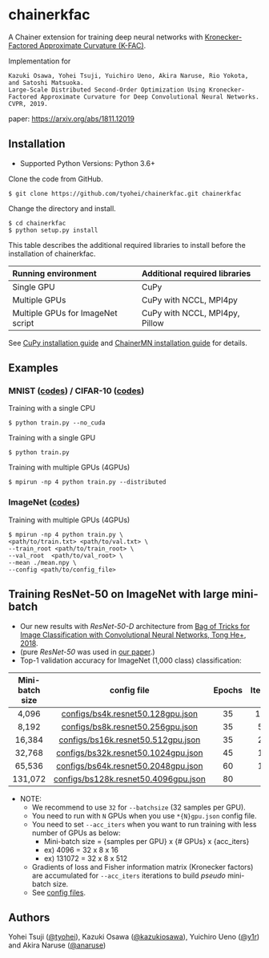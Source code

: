 # chainerkfac

A Chainer extension for training deep neural networks with [Kronecker-Factored Approximate Curvature (K-FAC)](https://arxiv.org/abs/1503.05671).

Implementation for 
```
Kazuki Osawa, Yohei Tsuji, Yuichiro Ueno, Akira Naruse, Rio Yokota, and Satoshi Matsuoka. 
Large-Scale Distributed Second-Order Optimization Using Kronecker-Factored Approximate Curvature for Deep Convolutional Neural Networks. 
CVPR, 2019.
```
paper: https://arxiv.org/abs/1811.12019

## Installation
- Supported Python Versions: Python 3.6+

Clone the code from GitHub.
```
$ git clone https://github.com/tyohei/chainerkfac.git chainerkfac
```
Change the directory and install.
```
$ cd chainerkfac
$ python setup.py install
```

This table describes the additional required libraries to install before the installation of chainerkfac.

| Running environment | Additional required libraries |
|:--------------------|:------------------------------|
| Single GPU          | CuPy                          |
| Multiple GPUs       | CuPy with NCCL, MPI4py        |
| Multiple GPUs for ImageNet script | CuPy with NCCL, MPI4py, Pillow |

See [CuPy installation guide](https://docs-cupy.chainer.org/en/stable/install.html) and [ChainerMN installation guide](https://docs.chainer.org/en/stable/chainermn/installation/guide.html#chainermn-installation) for details.

## Examples

### MNIST ([codes](https://github.com/tyohei/chainerkfac/tree/master/examples/mnist)) / CIFAR-10 ([codes](https://github.com/tyohei/chainerkfac/tree/master/examples/cifar10))
Training with a single CPU
```
$ python train.py --no_cuda
```
Training with a single GPU
```
$ python train.py
```
Training with multiple GPUs (4GPUs)
```
$ mpirun -np 4 python train.py --distributed
```
### ImageNet ([codes](https://github.com/tyohei/chainerkfac/blob/master/examples/imagenet))

Training with multiple GPUs (4GPUs)
```
$ mpirun -np 4 python train.py \
<path/to/train.txt> <path/to/val.txt> \
--train_root <path/to/train_root> \
--val_root  <path/to/val_root> \
--mean ./mean.npy \
--config <path/to/config_file>
```
## Training ResNet-50 on ImageNet with large mini-batch
- Our new results with *ResNet-50-D* architecture from [Bag of Tricks for Image Classification with Convolutional Neural Networks, Tong He+, 2018](https://arxiv.org/abs/1812.01187).
- (pure *ResNet-50* was used in [our paper](https://arxiv.org/abs/1811.12019).)
- Top-1 validation accuracy for ImageNet (1,000 class) classification:

| Mini-batch size | config file | Epochs | Iterations | Top-1 Accuracy |
|:-:|:-:|:-:|:-:|:-:|
|4,096|[configs/bs4k.resnet50.128gpu.json](https://github.com/tyohei/chainerkfac/blob/master/examples/imagenet/configs/bs4k.resnet50.128gpu.json) | 35 | 10,948 | 75.9 % |
|8,192|[configs/bs8k.resnet50.256gpu.json](https://github.com/tyohei/chainerkfac/blob/master/examples/imagenet/configs/bs8k.resnet50.256gpu.json) | 35 | 5,478 | 76.4 % |
|16,384|[configs/bs16k.resnet50.512gpu.json](https://github.com/tyohei/chainerkfac/blob/master/examples/imagenet/configs/bs16k.resnet50.512gpu.json) | 35 | 2,737 | 76.6 % |
|32,768|[configs/bs32k.resnet50.1024gpu.json](https://github.com/tyohei/chainerkfac/blob/master/examples/imagenet/configs/bs32k.resnet50.1024gpu.json) | 45 | 1,760 | 76.9 % |
|65,536|[configs/bs64k.resnet50.2048gpu.json](https://github.com/tyohei/chainerkfac/blob/master/examples/imagenet/configs/bs64k.resnet50.2048gpu.json) | 60 | 1,173 | 76.3 % |
|131,072|[configs/bs128k.resnet50.4096gpu.json](https://github.com/tyohei/chainerkfac/blob/master/examples/imagenet/configs/bs128k.resnet50.4096gpu.json) | 80 | 782 | 75.0 % |

- NOTE:
  - We recommend to use `32` for `--batchsize` (32 samples per GPU). 
  - You need to run with `N` GPUs when you use `*{N}gpu.json` config file. 
  - You need to set `--acc_iters` when you want to run training with less number of GPUs as below:
    - Mini-batch size = {samples per GPU} x {# GPUs} x {acc_iters}
    - ex) 4096 = 32 x 8 x 16
    - ex) 131072 = 32 x 8 x 512 
  - Gradients of loss and Fisher information matrix (Kronecker factors) are accumulated for `--acc_iters` iterations to build *pseudo* mini-batch size.
  - See [config files](https://github.com/tyohei/chainerkfac/tree/master/examples/imagenet/configs).


## Authors
Yohei Tsuji ([@tyohei](https://github.com/tyohei)), Kazuki Osawa ([@kazukiosawa](https://github.com/kazukiosawa)), Yuichiro Ueno ([@y1r](https://github.com/y1r)) and Akira Naruse ([@anaruse](https://github.com/anaruse))
